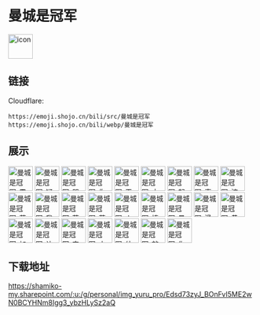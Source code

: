 # 曼城是冠军
<img src="https://emoji.shojo.cn/bili/src/曼城是冠军/icon.png" width="50" height="50" alt="icon">

## 链接
Cloudflare:
```
https://emoji.shojo.cn/bili/src/曼城是冠军
https://emoji.shojo.cn/bili/webp/曼城是冠军
```
## 展示
<img src="https://emoji.shojo.cn/bili/src/曼城是冠军/曼城是冠军-震惊.png" width="50" height="50" alt="曼城是冠军-震惊">
<img src="https://emoji.shojo.cn/bili/src/曼城是冠军/曼城是冠军-疑惑.png" width="50" height="50" alt="曼城是冠军-疑惑">
<img src="https://emoji.shojo.cn/bili/src/曼城是冠军/曼城是冠军-哭.png" width="50" height="50" alt="曼城是冠军-哭">
<img src="https://emoji.shojo.cn/bili/src/曼城是冠军/曼城是冠军-你说得对.png" width="50" height="50" alt="曼城是冠军-你说得对">
<img src="https://emoji.shojo.cn/bili/src/曼城是冠军/曼城是冠军-干杯.png" width="50" height="50" alt="曼城是冠军-干杯">
<img src="https://emoji.shojo.cn/bili/src/曼城是冠军/曼城是冠军-大笑.png" width="50" height="50" alt="曼城是冠军-大笑">
<img src="https://emoji.shojo.cn/bili/src/曼城是冠军/曼城是冠军-起飞.png" width="50" height="50" alt="曼城是冠军-起飞">
<img src="https://emoji.shojo.cn/bili/src/曼城是冠军/曼城是冠军-真是没办法.png" width="50" height="50" alt="曼城是冠军-真是没办法">
<img src="https://emoji.shojo.cn/bili/src/曼城是冠军/曼城是冠军-波兹南舞.png" width="50" height="50" alt="曼城是冠军-波兹南舞">
<img src="https://emoji.shojo.cn/bili/src/曼城是冠军/曼城是冠军-蓝月高照.png" width="50" height="50" alt="曼城是冠军-蓝月高照">
<img src="https://emoji.shojo.cn/bili/src/曼城是冠军/曼城是冠军-我们是城迷.png" width="50" height="50" alt="曼城是冠军-我们是城迷">
<img src="https://emoji.shojo.cn/bili/src/曼城是冠军/曼城是冠军-蓝波ONE.png" width="50" height="50" alt="曼城是冠军-蓝波ONE">
<img src="https://emoji.shojo.cn/bili/src/曼城是冠军/曼城是冠军-蓝不住.png" width="50" height="50" alt="曼城是冠军-蓝不住">
<img src="https://emoji.shojo.cn/bili/src/曼城是冠军/曼城是冠军-人生赢家.png" width="50" height="50" alt="曼城是冠军-人生赢家">
<img src="https://emoji.shojo.cn/bili/src/曼城是冠军/曼城是冠军-捧杯.png" width="50" height="50" alt="曼城是冠军-捧杯">
<img src="https://emoji.shojo.cn/bili/src/曼城是冠军/曼城是冠军-曼市天空.png" width="50" height="50" alt="曼城是冠军-曼市天空">
<img src="https://emoji.shojo.cn/bili/src/曼城是冠军/曼城是冠军-滑跪.png" width="50" height="50" alt="曼城是冠军-滑跪">
<img src="https://emoji.shojo.cn/bili/src/曼城是冠军/曼城是冠军-黄牌警告.png" width="50" height="50" alt="曼城是冠军-黄牌警告">
<img src="https://emoji.shojo.cn/bili/src/曼城是冠军/曼城是冠军-加油助威.png" width="50" height="50" alt="曼城是冠军-加油助威">
<img src="https://emoji.shojo.cn/bili/src/曼城是冠军/曼城是冠军-让我说！！.png" width="50" height="50" alt="曼城是冠军-让我说！！">
<img src="https://emoji.shojo.cn/bili/src/曼城是冠军/曼城是冠军-安静！！！.png" width="50" height="50" alt="曼城是冠军-安静！！！">
<img src="https://emoji.shojo.cn/bili/src/曼城是冠军/曼城是冠军-小区级庆祝.png" width="50" height="50" alt="曼城是冠军-小区级庆祝">
<img src="https://emoji.shojo.cn/bili/src/曼城是冠军/曼城是冠军-幼儿园庆祝.png" width="50" height="50" alt="曼城是冠军-幼儿园庆祝">
<img src="https://emoji.shojo.cn/bili/src/曼城是冠军/曼城是冠军-敲木鱼.png" width="50" height="50" alt="曼城是冠军-敲木鱼">
<img src="https://emoji.shojo.cn/bili/src/曼城是冠军/曼城是冠军-你等着.png" width="50" height="50" alt="曼城是冠军-你等着">

## 下载地址

https://shamiko-my.sharepoint.com/:u:/g/personal/img_yuru_pro/Edsd73zyJ_BOnFvI5ME2wN0BCYHNm8Igg3_ybzHLySz2aQ
